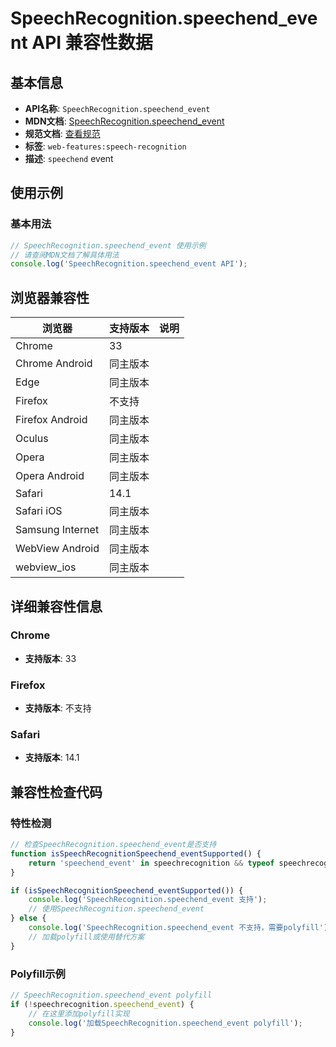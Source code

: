 # SpeechRecognition.speechend_event API 兼容性数据

## 基本信息

- **API名称**: `SpeechRecognition.speechend_event`
- **MDN文档**: [SpeechRecognition.speechend_event](https://developer.mozilla.org/docs/Web/API/SpeechRecognition/speechend_event)
- **规范文档**: [查看规范](https://webaudio.github.io/web-speech-api/#eventdef-speechrecognition-speechend,https://webaudio.github.io/web-speech-api/#dom-speechrecognition-onspeechend)
- **标签**: `web-features:speech-recognition`
- **描述**: `speechend` event

## 使用示例

### 基本用法

```javascript
// SpeechRecognition.speechend_event 使用示例
// 请查阅MDN文档了解具体用法
console.log('SpeechRecognition.speechend_event API');
```

## 浏览器兼容性

| 浏览器 | 支持版本 | 说明 |
|--------|----------|------|
| Chrome | 33 |  |
| Chrome Android | 同主版本 |  |
| Edge | 同主版本 |  |
| Firefox | 不支持 |  |
| Firefox Android | 同主版本 |  |
| Oculus | 同主版本 |  |
| Opera | 同主版本 |  |
| Opera Android | 同主版本 |  |
| Safari | 14.1 |  |
| Safari iOS | 同主版本 |  |
| Samsung Internet | 同主版本 |  |
| WebView Android | 同主版本 |  |
| webview_ios | 同主版本 |  |

## 详细兼容性信息

### Chrome

- **支持版本**: 33

### Firefox

- **支持版本**: 不支持

### Safari

- **支持版本**: 14.1

## 兼容性检查代码

### 特性检测

```javascript
// 检查SpeechRecognition.speechend_event是否支持
function isSpeechRecognitionSpeechend_eventSupported() {
    return 'speechend_event' in speechrecognition && typeof speechrecognition.speechend_event === 'function';
}

if (isSpeechRecognitionSpeechend_eventSupported()) {
    console.log('SpeechRecognition.speechend_event 支持');
    // 使用SpeechRecognition.speechend_event
} else {
    console.log('SpeechRecognition.speechend_event 不支持，需要polyfill');
    // 加载polyfill或使用替代方案
}
```

### Polyfill示例

```javascript
// SpeechRecognition.speechend_event polyfill
if (!speechrecognition.speechend_event) {
    // 在这里添加polyfill实现
    console.log('加载SpeechRecognition.speechend_event polyfill');
}
```

